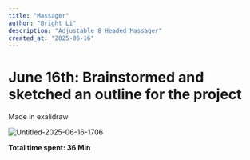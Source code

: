 ```yaml
---
title: "Massager"
author: "Bright Li"
description: "Adjustable 8 Headed Massager"
created_at: "2025-06-16"
---
```


# June 16th: Brainstormed and sketched an outline for the project
Made in exalidraw

![Untitled-2025-06-16-1706](https://github.com/user-attachments/assets/8d4a5069-455e-4e66-bb03-869e397a65a8)

**Total time spent: 36 Min**
